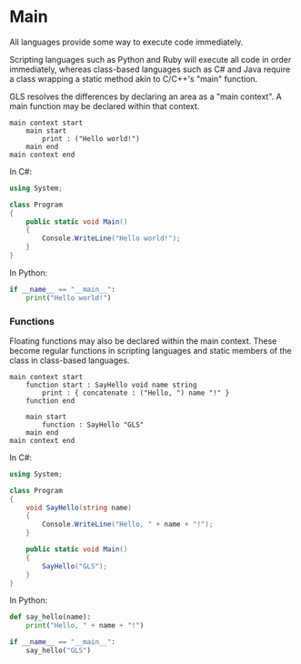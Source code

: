 # Main

All languages provide some way to execute code immediately.

Scripting languages such as Python and Ruby will execute all code in order immediately, whereas class-based languages such as C\# and Java require a class wrapping a static method akin to C/C++'s "main" function.

GLS resolves the differences by declaring an area as a "main context". A main function may be declared within that context.

```gls
main context start
    main start
        print : ("Hello world!")
    main end
main context end
```

In C\#:

```csharp
using System;

class Program
{
    public static void Main()
    {
        Console.WriteLine("Hello world!");
    }
}
```

In Python:

```python
if __name__ == "__main__":
    print("Hello world!")
```

### Functions

Floating functions may also be declared within the main context. These become regular functions in scripting languages and static members of the class in class-based languages.

```gls
main context start
    function start : SayHello void name string
        print : { concatenate : ("Hello, ") name "!" }
    function end

    main start
        function : SayHello "GLS"
    main end
main context end
```

In C\#:

```csharp
using System;

class Program
{
    void SayHello(string name)
    {
        Console.WriteLine("Hello, " + name + "!");
    }

    public static void Main()
    {
        SayHello("GLS");
    }
}
```

In Python:

```python
def say_hello(name):
    print("Hello, " + name + "!")

if __name__ == "__main__":
    say_hello("GLS")
```



